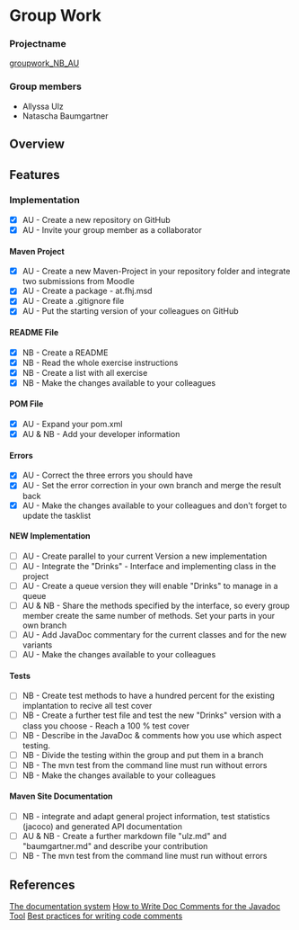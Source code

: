 # Group Work
### Projectname
[groupwork_NB_AU](https://github.com/AllyssaUlz/groupwork_NB_AU.git)

### Group members
* Allyssa Ulz
* Natascha Baumgartner

## Overview
## Features
### Implementation
- [x] AU - Create a new repository on GitHub
- [x] AU - Invite your group member as a collaborator

#### Maven Project
- [x] AU - Create a new Maven-Project in your repository folder and integrate two submissions from Moodle
- [x] AU - Create a package - at.fhj.msd
- [x] AU - Create a .gitignore file
- [x] AU - Put the starting version of your colleagues on GitHub

#### README File
- [x] NB - Create a README
- [x] NB - Read the whole exercise instructions
- [x] NB - Create a list with all exercise
- [x] NB - Make the changes available to your colleagues

#### POM File
- [x] AU - Expand your pom.xml
- [x] AU & NB - Add your developer information

#### Errors
- [x] AU - Correct the three errors you should have
- [x] AU - Set the error correction in your own branch and merge the result back
- [x] AU - Make the changes available to your colleagues and don't forget to update the tasklist

#### NEW Implementation
- [ ] AU - Create parallel to your current Version a new implementation
- [ ] AU - Integrate the "Drinks" - Interface and implementing class in the project
- [ ] AU - Create a queue version they will enable "Drinks" to manage in a queue
- [ ] AU & NB - Share the methods specified by the interface, so every group member create the same number of methods. Set your parts in your own branch
- [ ] AU - Add JavaDoc commentary for the current classes and for the new variants
- [ ] AU - Make the changes available to your colleagues

#### Tests
- [ ] NB - Create test methods to have a hundred percent for the existing implantation to recive all test cover
- [ ] NB - Create a further test file and test the new "Drinks" version with a class you choose - Reach a 100 % test cover
- [ ] NB - Describe in the JavaDoc & comments how you use which aspect testing.
- [ ] NB - Divide the testing within the group and put them in a branch
- [ ] NB - The mvn test from the command line must run without errors
- [ ] NB - Make the changes available to your colleagues

#### Maven Site Documentation

- [ ] NB - integrate and adapt general project information, test statistics (jacoco) and generated API documentation
- [ ] AU & NB - Create a further markdown file "ulz.md" and "baumgartner.md" and describe your contribution
- [ ] NB - The mvn test from the command line must run without errors

## References
[The documentation system](https://documentation.divio.com/)
[How to Write Doc Comments for the Javadoc Tool](https://www.oracle.com/technical-resources/articles/java/javadoc-tool.html)
[Best practices for writing code comments](https://stackoverflow.blog/2021/12/23/best-practices-for-writing-code-comments/)